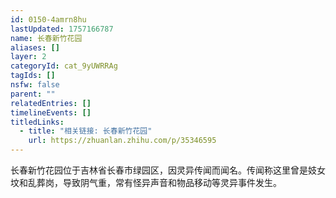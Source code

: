```yaml
---
id: 0150-4amrn8hu
lastUpdated: 1757166787
name: 长春新竹花园
aliases: []
layer: 2
categoryId: cat_9yUWRRAg
tagIds: []
nsfw: false
parent: ""
relatedEntries: []
timelineEvents: []
titledLinks:
  - title: "相关链接: 长春新竹花园"
    url: https://zhuanlan.zhihu.com/p/35346595
---
```


长春新竹花园位于吉林省长春市绿园区，因灵异传闻而闻名。传闻称这里曾是妓女坟和乱葬岗，导致阴气重，常有怪异声音和物品移动等灵异事件发生。
